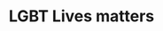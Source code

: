 ---
pid: WS148
title: LGBT Lives matters
location_transcription: By the Justice Center on Filbert St.
zipcode: '19120'
outside_phl: 
neighborhood: Logan,Olney
age: '38'
age_range: 30-39
instagram: 
image_file_name: WS_148.jpg
proposal_transcription: I want more monuments of LGBT, because a lot of people need
  to understand and realize we are also human beings.  All lives matter.  No one needs
  to judge, and discriminate.  There is too much hate.  Everyone needs to  love more
  and hate less.
topic: Brotherly Love,Education,Gender Identity,Human Rights,Inclusivity,LGBTQ+,Love
topic_summary: 0, 0, 0, 0, 0, 0, 0
type: Sculpture Statue
keywords_other: LGBTQ
credit: Tami Henslay
image_labels: LGBT Lives Matter
twitter: 
facebook: 
permalink: "/monuments/ws148/"
layout: item-page
---